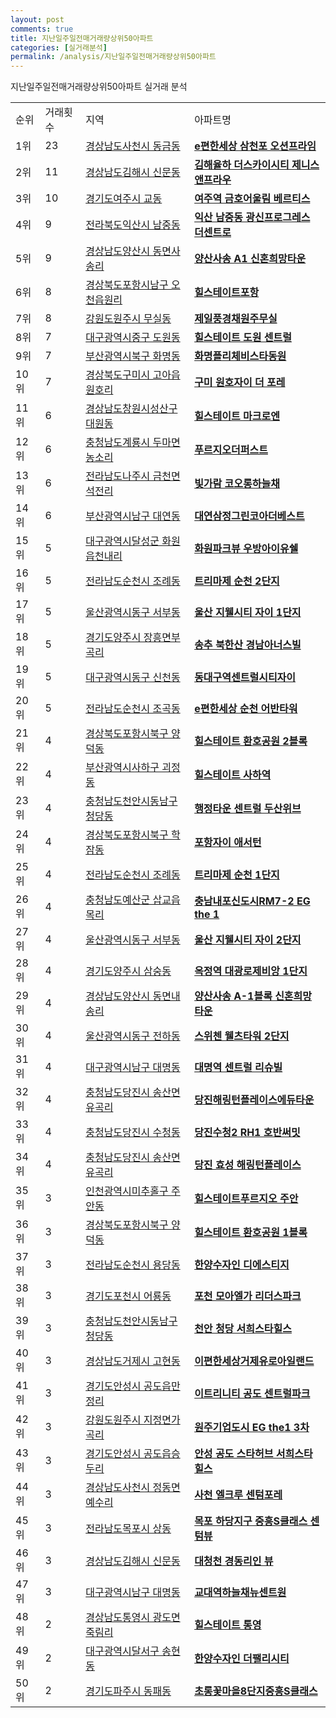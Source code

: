 ```yaml
---
layout: post
comments: true
title: 지난일주일전매거래량상위50아파트
categories: [실거래분석]
permalink: /analysis/지난일주일전매거래량상위50아파트
---
```


지난일주일전매거래량상위50아파트 실거래 분석

<table>
  <tr>
    <td>순위</td>
    <td>거래횟수</td>
    <td>지역</td>
    <td>아파트명</td>
  </tr>

  <tr>
    <td>1위</td>
    <td>23</td>
    <td><a href="/apt/경상남도사천시동금동">경상남도사천시 동금동</a></td>
    <td colspan="4" style="font-weight: bold;"><a href="/apt/경상남도사천시동금동e편한세상삼천포오션프라임">e편한세상 삼천포 오션프라임</a></td>
  </tr>

  <tr>
    <td>2위</td>
    <td>11</td>
    <td><a href="/apt/경상남도김해시신문동">경상남도김해시 신문동</a></td>
    <td colspan="4" style="font-weight: bold;"><a href="/apt/경상남도김해시신문동김해율하더스카이시티제니스앤프라우">김해율하 더스카이시티 제니스앤프라우</a></td>
  </tr>

  <tr>
    <td>3위</td>
    <td>10</td>
    <td><a href="/apt/경기도여주시교동">경기도여주시 교동</a></td>
    <td colspan="4" style="font-weight: bold;"><a href="/apt/경기도여주시교동여주역금호어울림베르티스">여주역 금호어울림 베르티스</a></td>
  </tr>

  <tr>
    <td>4위</td>
    <td>9</td>
    <td><a href="/apt/전라북도익산시남중동">전라북도익산시 남중동</a></td>
    <td colspan="4" style="font-weight: bold;"><a href="/apt/전라북도익산시남중동익산남중동광신프로그레스더센트로">익산 남중동 광신프로그레스 더센트로</a></td>
  </tr>

  <tr>
    <td>5위</td>
    <td>9</td>
    <td><a href="/apt/경상남도양산시동면사송리">경상남도양산시 동면사송리</a></td>
    <td colspan="4" style="font-weight: bold;"><a href="/apt/경상남도양산시동면사송리양산사송A1신혼희망타운">양산사송 A1 신혼희망타운</a></td>
  </tr>

  <tr>
    <td>6위</td>
    <td>8</td>
    <td><a href="/apt/경상북도포항시남구오천읍원리">경상북도포항시남구 오천읍원리</a></td>
    <td colspan="4" style="font-weight: bold;"><a href="/apt/경상북도포항시남구오천읍원리힐스테이트포항">힐스테이트포항</a></td>
  </tr>

  <tr>
    <td>7위</td>
    <td>8</td>
    <td><a href="/apt/강원도원주시무실동">강원도원주시 무실동</a></td>
    <td colspan="4" style="font-weight: bold;"><a href="/apt/강원도원주시무실동제일풍경채원주무실">제일풍경채원주무실</a></td>
  </tr>

  <tr>
    <td>8위</td>
    <td>7</td>
    <td><a href="/apt/대구광역시중구도원동">대구광역시중구 도원동</a></td>
    <td colspan="4" style="font-weight: bold;"><a href="/apt/대구광역시중구도원동힐스테이트도원센트럴">힐스테이트 도원 센트럴</a></td>
  </tr>

  <tr>
    <td>9위</td>
    <td>7</td>
    <td><a href="/apt/부산광역시북구화명동">부산광역시북구 화명동</a></td>
    <td colspan="4" style="font-weight: bold;"><a href="/apt/부산광역시북구화명동화명플리체비스타동원">화명플리체비스타동원</a></td>
  </tr>

  <tr>
    <td>10위</td>
    <td>7</td>
    <td><a href="/apt/경상북도구미시고아읍원호리">경상북도구미시 고아읍원호리</a></td>
    <td colspan="4" style="font-weight: bold;"><a href="/apt/경상북도구미시고아읍원호리구미원호자이더포레">구미 원호자이 더 포레</a></td>
  </tr>

  <tr>
    <td>11위</td>
    <td>6</td>
    <td><a href="/apt/경상남도창원시성산구대원동">경상남도창원시성산구 대원동</a></td>
    <td colspan="4" style="font-weight: bold;"><a href="/apt/경상남도창원시성산구대원동힐스테이트마크로엔">힐스테이트 마크로엔</a></td>
  </tr>

  <tr>
    <td>12위</td>
    <td>6</td>
    <td><a href="/apt/충청남도계룡시두마면농소리">충청남도계룡시 두마면농소리</a></td>
    <td colspan="4" style="font-weight: bold;"><a href="/apt/충청남도계룡시두마면농소리푸르지오더퍼스트">푸르지오더퍼스트</a></td>
  </tr>

  <tr>
    <td>13위</td>
    <td>6</td>
    <td><a href="/apt/전라남도나주시금천면석전리">전라남도나주시 금천면석전리</a></td>
    <td colspan="4" style="font-weight: bold;"><a href="/apt/전라남도나주시금천면석전리빛가람코오롱하늘채">빛가람 코오롱하늘채</a></td>
  </tr>

  <tr>
    <td>14위</td>
    <td>6</td>
    <td><a href="/apt/부산광역시남구대연동">부산광역시남구 대연동</a></td>
    <td colspan="4" style="font-weight: bold;"><a href="/apt/부산광역시남구대연동대연삼정그린코아더베스트">대연삼정그린코아더베스트</a></td>
  </tr>

  <tr>
    <td>15위</td>
    <td>5</td>
    <td><a href="/apt/대구광역시달성군화원읍천내리">대구광역시달성군 화원읍천내리</a></td>
    <td colspan="4" style="font-weight: bold;"><a href="/apt/대구광역시달성군화원읍천내리화원파크뷰우방아이유쉘">화원파크뷰 우방아이유쉘</a></td>
  </tr>

  <tr>
    <td>16위</td>
    <td>5</td>
    <td><a href="/apt/전라남도순천시조례동">전라남도순천시 조례동</a></td>
    <td colspan="4" style="font-weight: bold;"><a href="/apt/전라남도순천시조례동트리마제순천2단지">트리마제 순천 2단지</a></td>
  </tr>

  <tr>
    <td>17위</td>
    <td>5</td>
    <td><a href="/apt/울산광역시동구서부동">울산광역시동구 서부동</a></td>
    <td colspan="4" style="font-weight: bold;"><a href="/apt/울산광역시동구서부동울산지웰시티자이1단지">울산 지웰시티 자이 1단지</a></td>
  </tr>

  <tr>
    <td>18위</td>
    <td>5</td>
    <td><a href="/apt/경기도양주시장흥면부곡리">경기도양주시 장흥면부곡리</a></td>
    <td colspan="4" style="font-weight: bold;"><a href="/apt/경기도양주시장흥면부곡리송추북한산경남아너스빌">송추 북한산 경남아너스빌</a></td>
  </tr>

  <tr>
    <td>19위</td>
    <td>5</td>
    <td><a href="/apt/대구광역시동구신천동">대구광역시동구 신천동</a></td>
    <td colspan="4" style="font-weight: bold;"><a href="/apt/대구광역시동구신천동동대구역센트럴시티자이">동대구역센트럴시티자이</a></td>
  </tr>

  <tr>
    <td>20위</td>
    <td>5</td>
    <td><a href="/apt/전라남도순천시조곡동">전라남도순천시 조곡동</a></td>
    <td colspan="4" style="font-weight: bold;"><a href="/apt/전라남도순천시조곡동e편한세상순천어반타워">e편한세상 순천 어반타워</a></td>
  </tr>

  <tr>
    <td>21위</td>
    <td>4</td>
    <td><a href="/apt/경상북도포항시북구양덕동">경상북도포항시북구 양덕동</a></td>
    <td colspan="4" style="font-weight: bold;"><a href="/apt/경상북도포항시북구양덕동힐스테이트환호공원2블록">힐스테이트 환호공원 2블록</a></td>
  </tr>

  <tr>
    <td>22위</td>
    <td>4</td>
    <td><a href="/apt/부산광역시사하구괴정동">부산광역시사하구 괴정동</a></td>
    <td colspan="4" style="font-weight: bold;"><a href="/apt/부산광역시사하구괴정동힐스테이트사하역">힐스테이트 사하역</a></td>
  </tr>

  <tr>
    <td>23위</td>
    <td>4</td>
    <td><a href="/apt/충청남도천안시동남구청당동">충청남도천안시동남구 청당동</a></td>
    <td colspan="4" style="font-weight: bold;"><a href="/apt/충청남도천안시동남구청당동행정타운센트럴두산위브">행정타운 센트럴 두산위브</a></td>
  </tr>

  <tr>
    <td>24위</td>
    <td>4</td>
    <td><a href="/apt/경상북도포항시북구학잠동">경상북도포항시북구 학잠동</a></td>
    <td colspan="4" style="font-weight: bold;"><a href="/apt/경상북도포항시북구학잠동포항자이애서턴">포항자이 애서턴</a></td>
  </tr>

  <tr>
    <td>25위</td>
    <td>4</td>
    <td><a href="/apt/전라남도순천시조례동">전라남도순천시 조례동</a></td>
    <td colspan="4" style="font-weight: bold;"><a href="/apt/전라남도순천시조례동트리마제순천1단지">트리마제 순천 1단지</a></td>
  </tr>

  <tr>
    <td>26위</td>
    <td>4</td>
    <td><a href="/apt/충청남도예산군삽교읍목리">충청남도예산군 삽교읍목리</a></td>
    <td colspan="4" style="font-weight: bold;"><a href="/apt/충청남도예산군삽교읍목리충남내포신도시RM7-2EGthe1">충남내포신도시RM7-2 EG the 1</a></td>
  </tr>

  <tr>
    <td>27위</td>
    <td>4</td>
    <td><a href="/apt/울산광역시동구서부동">울산광역시동구 서부동</a></td>
    <td colspan="4" style="font-weight: bold;"><a href="/apt/울산광역시동구서부동울산지웰시티자이2단지">울산 지웰시티 자이 2단지</a></td>
  </tr>

  <tr>
    <td>28위</td>
    <td>4</td>
    <td><a href="/apt/경기도양주시삼숭동">경기도양주시 삼숭동</a></td>
    <td colspan="4" style="font-weight: bold;"><a href="/apt/경기도양주시삼숭동옥정역대광로제비앙1단지">옥정역 대광로제비앙 1단지</a></td>
  </tr>

  <tr>
    <td>29위</td>
    <td>4</td>
    <td><a href="/apt/경상남도양산시동면내송리">경상남도양산시 동면내송리</a></td>
    <td colspan="4" style="font-weight: bold;"><a href="/apt/경상남도양산시동면내송리양산사송A-1블록신혼희망타운">양산사송 A-1블록 신혼희망타운</a></td>
  </tr>

  <tr>
    <td>30위</td>
    <td>4</td>
    <td><a href="/apt/울산광역시동구전하동">울산광역시동구 전하동</a></td>
    <td colspan="4" style="font-weight: bold;"><a href="/apt/울산광역시동구전하동스위첸웰츠타워2단지">스위첸 웰츠타워 2단지</a></td>
  </tr>

  <tr>
    <td>31위</td>
    <td>4</td>
    <td><a href="/apt/대구광역시남구대명동">대구광역시남구 대명동</a></td>
    <td colspan="4" style="font-weight: bold;"><a href="/apt/대구광역시남구대명동대명역센트럴리슈빌">대명역 센트럴 리슈빌</a></td>
  </tr>

  <tr>
    <td>32위</td>
    <td>4</td>
    <td><a href="/apt/충청남도당진시송산면유곡리">충청남도당진시 송산면유곡리</a></td>
    <td colspan="4" style="font-weight: bold;"><a href="/apt/충청남도당진시송산면유곡리당진해링턴플레이스에듀타운">당진해링턴플레이스에듀타운</a></td>
  </tr>

  <tr>
    <td>33위</td>
    <td>4</td>
    <td><a href="/apt/충청남도당진시수청동">충청남도당진시 수청동</a></td>
    <td colspan="4" style="font-weight: bold;"><a href="/apt/충청남도당진시수청동당진수청2RH1호반써밋">당진수청2 RH1 호반써밋</a></td>
  </tr>

  <tr>
    <td>34위</td>
    <td>4</td>
    <td><a href="/apt/충청남도당진시송산면유곡리">충청남도당진시 송산면유곡리</a></td>
    <td colspan="4" style="font-weight: bold;"><a href="/apt/충청남도당진시송산면유곡리당진효성해링턴플레이스">당진 효성 해링턴플레이스</a></td>
  </tr>

  <tr>
    <td>35위</td>
    <td>3</td>
    <td><a href="/apt/인천광역시미추홀구주안동">인천광역시미추홀구 주안동</a></td>
    <td colspan="4" style="font-weight: bold;"><a href="/apt/인천광역시미추홀구주안동힐스테이트푸르지오주안">힐스테이트푸르지오 주안</a></td>
  </tr>

  <tr>
    <td>36위</td>
    <td>3</td>
    <td><a href="/apt/경상북도포항시북구양덕동">경상북도포항시북구 양덕동</a></td>
    <td colspan="4" style="font-weight: bold;"><a href="/apt/경상북도포항시북구양덕동힐스테이트환호공원1블록">힐스테이트 환호공원 1블록</a></td>
  </tr>

  <tr>
    <td>37위</td>
    <td>3</td>
    <td><a href="/apt/전라남도순천시용당동">전라남도순천시 용당동</a></td>
    <td colspan="4" style="font-weight: bold;"><a href="/apt/전라남도순천시용당동한양수자인디에스티지">한양수자인 디에스티지</a></td>
  </tr>

  <tr>
    <td>38위</td>
    <td>3</td>
    <td><a href="/apt/경기도포천시어룡동">경기도포천시 어룡동</a></td>
    <td colspan="4" style="font-weight: bold;"><a href="/apt/경기도포천시어룡동포천모아엘가리더스파크">포천 모아엘가 리더스파크</a></td>
  </tr>

  <tr>
    <td>39위</td>
    <td>3</td>
    <td><a href="/apt/충청남도천안시동남구청당동">충청남도천안시동남구 청당동</a></td>
    <td colspan="4" style="font-weight: bold;"><a href="/apt/충청남도천안시동남구청당동천안청당서희스타힐스">천안 청당 서희스타힐스</a></td>
  </tr>

  <tr>
    <td>40위</td>
    <td>3</td>
    <td><a href="/apt/경상남도거제시고현동">경상남도거제시 고현동</a></td>
    <td colspan="4" style="font-weight: bold;"><a href="/apt/경상남도거제시고현동이편한세상거제유로아일랜드">이편한세상거제유로아일랜드</a></td>
  </tr>

  <tr>
    <td>41위</td>
    <td>3</td>
    <td><a href="/apt/경기도안성시공도읍만정리">경기도안성시 공도읍만정리</a></td>
    <td colspan="4" style="font-weight: bold;"><a href="/apt/경기도안성시공도읍만정리이트리니티공도센트럴파크">이트리니티 공도 센트럴파크</a></td>
  </tr>

  <tr>
    <td>42위</td>
    <td>3</td>
    <td><a href="/apt/강원도원주시지정면가곡리">강원도원주시 지정면가곡리</a></td>
    <td colspan="4" style="font-weight: bold;"><a href="/apt/강원도원주시지정면가곡리원주기업도시EGthe13차">원주기업도시 EG the1 3차</a></td>
  </tr>

  <tr>
    <td>43위</td>
    <td>3</td>
    <td><a href="/apt/경기도안성시공도읍승두리">경기도안성시 공도읍승두리</a></td>
    <td colspan="4" style="font-weight: bold;"><a href="/apt/경기도안성시공도읍승두리안성공도스타허브서희스타힐스">안성 공도 스타허브 서희스타힐스</a></td>
  </tr>

  <tr>
    <td>44위</td>
    <td>3</td>
    <td><a href="/apt/경상남도사천시정동면예수리">경상남도사천시 정동면예수리</a></td>
    <td colspan="4" style="font-weight: bold;"><a href="/apt/경상남도사천시정동면예수리사천엘크루센텀포레">사천 엘크루 센텀포레</a></td>
  </tr>

  <tr>
    <td>45위</td>
    <td>3</td>
    <td><a href="/apt/전라남도목포시상동">전라남도목포시 상동</a></td>
    <td colspan="4" style="font-weight: bold;"><a href="/apt/전라남도목포시상동목포하당지구중흥S클래스센텀뷰">목포 하당지구 중흥S클래스 센텀뷰</a></td>
  </tr>

  <tr>
    <td>46위</td>
    <td>3</td>
    <td><a href="/apt/경상남도김해시신문동">경상남도김해시 신문동</a></td>
    <td colspan="4" style="font-weight: bold;"><a href="/apt/경상남도김해시신문동대청천경동리인뷰">대청천 경동리인 뷰</a></td>
  </tr>

  <tr>
    <td>47위</td>
    <td>3</td>
    <td><a href="/apt/대구광역시남구대명동">대구광역시남구 대명동</a></td>
    <td colspan="4" style="font-weight: bold;"><a href="/apt/대구광역시남구대명동교대역하늘채뉴센트원">교대역하늘채뉴센트원</a></td>
  </tr>

  <tr>
    <td>48위</td>
    <td>2</td>
    <td><a href="/apt/경상남도통영시광도면죽림리">경상남도통영시 광도면죽림리</a></td>
    <td colspan="4" style="font-weight: bold;"><a href="/apt/경상남도통영시광도면죽림리힐스테이트통영">힐스테이트 통영</a></td>
  </tr>

  <tr>
    <td>49위</td>
    <td>2</td>
    <td><a href="/apt/대구광역시달서구송현동">대구광역시달서구 송현동</a></td>
    <td colspan="4" style="font-weight: bold;"><a href="/apt/대구광역시달서구송현동한양수자인더팰리시티">한양수자인 더팰리시티</a></td>
  </tr>

  <tr>
    <td>50위</td>
    <td>2</td>
    <td><a href="/apt/경기도파주시동패동">경기도파주시 동패동</a></td>
    <td colspan="4" style="font-weight: bold;"><a href="/apt/경기도파주시동패동초롱꽃마을8단지중흥S클래스">초롱꽃마을8단지중흥S클래스</a></td>
  </tr>

</table>
